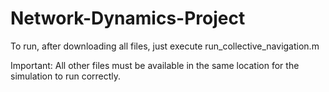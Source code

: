 # Network-Dynamics-Project

To run, after downloading all files, just execute
run_collective_navigation.m

Important: All other files must be available in the same location for the simulation to run correctly.
